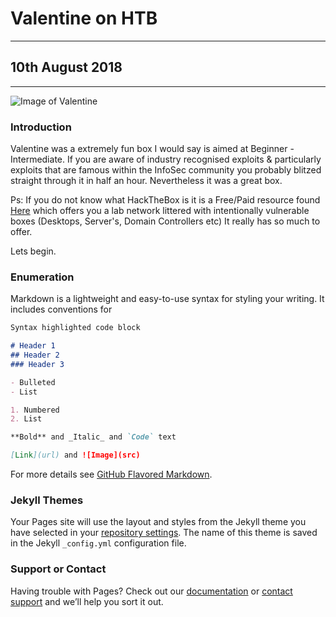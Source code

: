 
# Valentine on HTB
------
## 10th August 2018
------
![Image of Valentine](https://i.imgur.com/8HVRNyG.jpg)
### Introduction

Valentine was a extremely fun box I would say is aimed at Beginner - Intermediate. If you are aware of industry recognised exploits & particularly exploits that are famous within the InfoSec community you probably blitzed straight through it in half an hour. Nevertheless it was a great box. 

Ps: If you do not know what HackTheBox is it is a Free/Paid resource found [Here](http://hackthebox.eu) which offers you a lab network littered with intentionally vulnerable boxes (Desktops, Server's, Domain Controllers etc) It really has so much to offer. 

Lets begin. 

### Enumeration

Markdown is a lightweight and easy-to-use syntax for styling your writing. It includes conventions for

```markdown
Syntax highlighted code block

# Header 1
## Header 2
### Header 3

- Bulleted
- List

1. Numbered
2. List

**Bold** and _Italic_ and `Code` text

[Link](url) and ![Image](src)
```

For more details see [GitHub Flavored Markdown](https://guides.github.com/features/mastering-markdown/).

### Jekyll Themes

Your Pages site will use the layout and styles from the Jekyll theme you have selected in your [repository settings](https://github.com/m0chan/m0chan.github.io/settings). The name of this theme is saved in the Jekyll `_config.yml` configuration file.

### Support or Contact

Having trouble with Pages? Check out our [documentation](https://help.github.com/categories/github-pages-basics/) or [contact support](https://github.com/contact) and we’ll help you sort it out.
